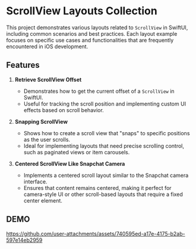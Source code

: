 # ScrollView Layouts Collection

This project demonstrates various layouts related to `ScrollView` in SwiftUI, including common scenarios and best practices. Each layout example focuses on specific use cases and functionalities that are frequently encountered in iOS development.

## Features

1. **Retrieve ScrollView Offset**
   - Demonstrates how to get the current offset of a `ScrollView` in SwiftUI.
   - Useful for tracking the scroll position and implementing custom UI effects based on scroll behavior.

2. **Snapping ScrollView**
   - Shows how to create a scroll view that "snaps" to specific positions as the user scrolls.
   - Ideal for implementing layouts that need precise scrolling control, such as paginated views or item carousels.

3. **Centered ScrollView Like Snapchat Camera**
   - Implements a centered scroll layout similar to the Snapchat camera interface.
   - Ensures that content remains centered, making it perfect for camera-style UI or other scroll-based layouts that require a fixed center element.

## DEMO

https://github.com/user-attachments/assets/740595ed-a17e-4175-b2ab-597e14eb2959

